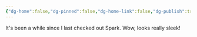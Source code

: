 ```yaml
---
{"dg-home":false,"dg-pinned":false,"dg-home-link":false,"dg-publish":true,"tags":["dgblip"],"disabled rules":["yaml-title","yaml-title-alias","file-name-heading"],"title":"philipp on mastodon @ 2024-06-26","created-date":"2024-06-26T17:48:42","id":112684179312015260,"updated-date":"2025-05-02T08:50:44","dg-path":"blips/112684179312015261.md","permalink":"/blips/112684179312015261/","dgPassFrontmatter":true}
---
```



It's been a while since I last checked out Spark. Wow, looks really sleek!



